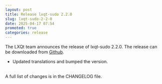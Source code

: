 ```yaml
---
layout: post
title: Release lxqt-sudo 2.2.0
slug: lxqt-sudo-2-2-0
date: 2025-04-17 07:54
promoted: true
categories: release
---
```


The LXQt team announces the release of lxqt-sudo 2.2.0.
The release can be downloaded from [Github](https://github.com/lxqt/lxqt-sudo/releases).

 * Updated translations and bumped the version.

<br/>
A full list of changes is in the CHANGELOG file.
<br/>
